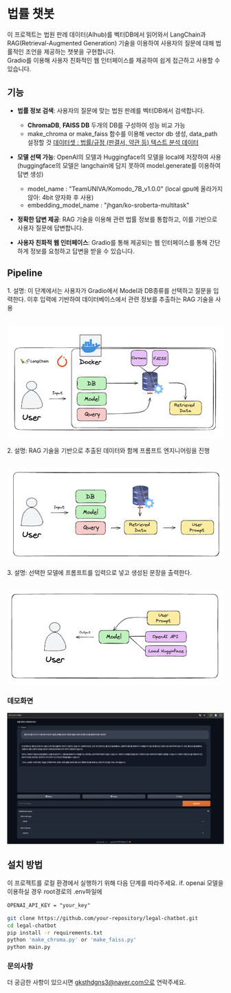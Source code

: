 # 법률 챗봇 

이 프로젝트는 법원 판례 데이터(AIhub)를 벡터DB에서 읽어와서 LangChain과 RAG(Retrieval-Augmented Generation) 기술을 이용하여 사용자의 질문에 대해 법률적인 조언을 제공하는 챗봇을 구현합니다.
<br/>
Gradio를 이용해 사용자 친화적인 웹 인터페이스를 제공하여 쉽게 접근하고 사용할 수 있습니다.

## 기능

- **법률 정보 검색**: 사용자의 질문에 맞는 법원 판례를 벡터DB에서 검색합니다.
    - **ChromaDB**, **FAISS DB** 두개의 DB를 구성하여 성능 비교 가능
    - make_chroma or make_faiss 함수를 이용해 vector db 생성, data_path 설정할 것 
    [데이터셋 : 법률/규정 (판결서, 약관 등) 텍스트 분석 데이터](https://aihub.or.kr/aihubdata/data/view.do?currMenu=&topMenu=&aihubDataSe=data&dataSetSn=580)

- **모델 선택 가능**: OpenAI의 모델과 Huggingface의 모델을 local에 저장하여 사용
    (huggingface의 모델은 langchain에 담지 못하여 model.generate를 이용하여 답변 생성)
    - model_name : "TeamUNIVA/Komodo_7B_v1.0.0" (local gpu에 올라가지 않아: 4bit 양자화 후 사용)
    - embedding_model_name : "jhgan/ko-sroberta-multitask"
- **정확한 답변 제공**: RAG 기술을 이용해 관련 법률 정보를 통합하고, 이를 기반으로 사용자 질문에 답변합니다.
- **사용자 친화적 웹 인터페이스**: Gradio를 통해 제공되는 웹 인터페이스를 통해 간단하게 정보를 요청하고 답변을 받을 수 있습니다.

## Pipeline

<div>
  <p>1. 설명: 이 단계에서는 사용자가 Gradio에서 Model과 DB종류를 선택하고 질문을 입력한다. 이후 입력에 기반하여 데이터베이스에서 관련 정보를 추출하는 RAG 기술을 사용</p>
  <br/>
  <img src="./images/pipeline1.png" alt="Pipeline Step 1">
</div>
<div>
  <p>2. 설명: RAG 기술을 기반으로 추출된 데이터와 함께 프롬프트 엔지니어링을 진행</p>
  <br/>
  <img src="./images/pipeline2.png" alt="Pipeline Step 2">
</div>
<div>
  <p>3. 설명: 선택한 모델에 프롬프트를 입력으로 넣고 생성된 문장을 출력한다.</p>
  <br/>
  <img src="./images/pipeline3.png" alt="Pipeline Step 3">
</div>

### 데모화면
![demo image](./images/gradio.png)

## 설치 방법

이 프로젝트를 로컬 환경에서 실행하기 위해 다음 단계를 따라주세요.
if. openai 모델을 이용하실 경우 root경로의 .env파일에 
```
OPENAI_API_KEY = "your_key"
```

```bash
git clone https://github.com/your-repository/legal-chatbot.git
cd legal-chatbot
pip install -r requirements.txt
python 'make_chroma.py' or 'make_faiss.py' 
python main.py
```

### 문의사항
더 궁금한 사항이 있으시면 gksthdgns3@naver.com으로 연락주세요.
